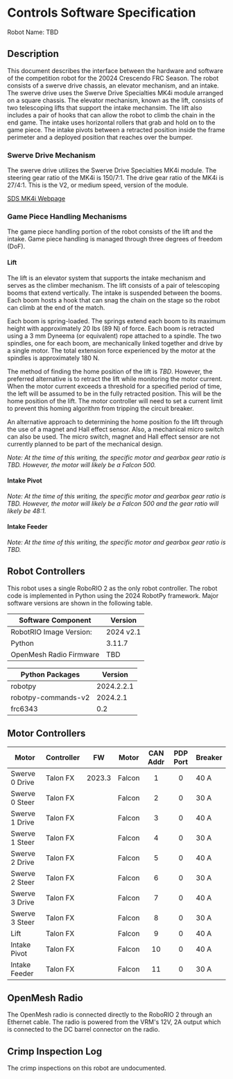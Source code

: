 # Controls Software Specification

Robot Name: TBD

## Description

This document describes the interface between the hardware and software of the competition robot for the 20024 Crescendo FRC Season.
The robot consists of a swerve drive chassis, an elevator mechanism, and an intake.
The swerve drive uses the Swerve Drive Specialties MK4i module arranged on a square chassis.
The elevator mechanism, known as the lift, consists of two telescoping lifts that support the intake mechansim.
The lift also includes a pair of hooks that can allow the robot to climb the chain in the end game.
The intake uses horizontal rollers that grab and hold on to the game piece.
The intake pivots between a retracted position inside the frame perimeter and a deployed position that reaches over the bumper.

### Swerve Drive Mechanism

The swerve drive utilizes the Swerve Drive Specialties MK4i module.
The steering gear ratio of the MK4i is 150/7:1.
The drive gear ratio of the MK4i is 27/4:1.
This is the V2, or medium speed, version of the module.

[SDS MK4i Webpage](https://www.swervedrivespecialties.com/products/mk4i-swerve-module?variant=39598777172081)

### Game Piece Handling Mechanisms

The game piece handling portion of the robot consists of the lift and the intake.
Game piece handling is managed through three degrees of freedom (DoF).

#### Lift

The lift is an elevator system that supports the intake mechanism and serves as the climber mechanism.
The lift consists of a pair of telescoping booms that extend vertically.
The intake is suspended between the booms.
Each boom hosts a hook that can snag the chain on the stage so the robot can climb at the end of the match.

Each boom is spring-loaded.
The springs extend each boom to its maximum height with approximately 20 lbs (89 N) of force.
Each boom is retracted using a 3 mm Dyneema (or equivalent) rope attached to a spindle.
The two spindles, one for each boom, are mechanically linked together and drive by a single motor.
The total extension force experienced by the motor at the spindles is approximately 180 N.

The method of finding the home position of the lift is _TBD_.
However, the preferred alternative is to retract the lift while monitoring the motor current.
When the motor current exceeds a threshold for a specified period of time, the left will be assumed to be in the fully retracted position.
This will be the home position of the lift.
The motor controller will need to set a current limit to prevent this homing algorithm from tripping the circuit breaker.

An alternative approach to determining the home position fo the lift through the use of a magnet and Hall effect sensor.
Also, a mechanical micro switch can also be used.
The micro switch, magnet and Hall effect sensor are not currently planned to be part of the mechanical design.

_Note: At the time of this writing, the specific motor and gearbox gear ratio is TBD.
However, the motor will likely be a Falcon 500._

#### Intake Pivot

_Note: At the time of this writing, the specific motor and gearbox gear ratio is TBD.
However, the motor will likely be a Falcon 500 and the gear ratio will likely be 48:1._

#### Intake Feeder

_Note: At the time of this writing, the specific motor and gearbox gear ratio is TBD._

## Robot Controllers

This robot uses a single RoboRIO 2 as the only robot controller.
The robot code is implemented in Python using the 2024 RobotPy framework.
Major software versions are shown in the following table.  

| Software Component      | Version    |
|-------------------------|------------|
| RobotRIO Image Version: | 2024 v2.1  |
| Python                  | 3.11.7     |
| OpenMesh Radio Firmware | TBD        |

| Python Packages         | Version    |
|-------------------------|------------|
| robotpy                 | 2024.2.2.1 |
| robotpy-commands-v2     | 2024.2.1   |
| frc6343                 | 0.2        |


## Motor Controllers

| Motor          | Controller   | FW     | Motor    | CAN Addr | PDP Port | Breaker |
|----------------|--------------|--------|----------|:--------:|:--------:|---------|
| Swerve 0 Drive | Talon FX     | 2023.3 | Falcon   |    1     |    0     | 40 A    |
| Swerve 0 Steer | Talon FX     |        | Falcon   |    2     |    0     | 30 A    |
| Swerve 1 Drive | Talon FX     |        | Falcon   |    3     |    0     | 40 A    |
| Swerve 1 Steer | Talon FX     |        | Falcon   |    4     |    0     | 30 A    |
| Swerve 2 Drive | Talon FX     |        | Falcon   |    5     |    0     | 40 A    |
| Swerve 2 Steer | Talon FX     |        | Falcon   |    6     |    0     | 30 A    |
| Swerve 3 Drive | Talon FX     |        | Falcon   |    7     |    0     | 40 A    |
| Swerve 3 Steer | Talon FX     |        | Falcon   |    8     |    0     | 30 A    |
| Lift           | Talon FX     |        | Falcon   |    9     |    0     | 40 A    |
| Intake Pivot   | Talon FX     |        | Falcon   |    10    |    0     | 40 A    |
| Intake Feeder  | Talon FX     |        | Falcon   |    11    |    0     | 30 A    |

## OpenMesh Radio

The OpenMesh radio is connected directly to the RoboRIO 2 through an Ethernet cable. The radio is powered from the
VRM's 12V, 2A output which is connected to the DC barrel connector on the radio.

## Crimp Inspection Log

The crimp inspections on this robot are undocumented.
